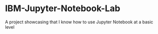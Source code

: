 # IBM-Jupyter-Notebook-Lab
A project showcasing that I know how to use Jupyter Notebook at a basic level
